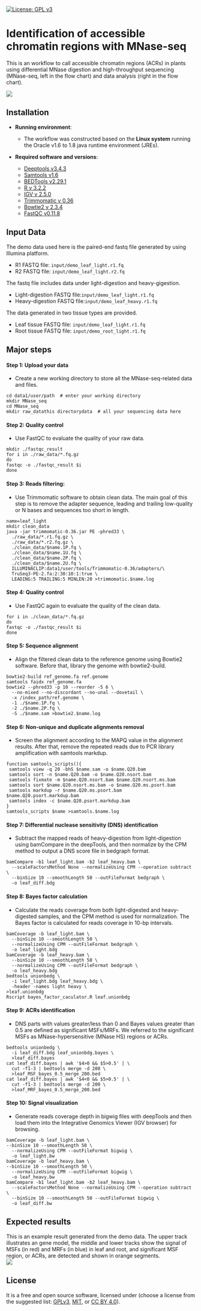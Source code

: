 [![License: GPL v3](https://img.shields.io/badge/License-GPL%20v3-blue.svg)](http://www.gnu.org/licenses/gpl-3.0)

# Identification of accessible chromatin regions with MNase-seq

This is an workflow to call accessible chromatin regions (ACRs) in plants using differential MNase digestion and high-throughput sequencing (MNase-seq, left in the flow chart) and data analysis (right in the flow chart).

![](workflow/1_Pepline.jpg)

## Installation

- __Running environment__: 
    - The workflow was constructed based on the __Linux system__ running the Oracle v1.6 to 1.8 java runtime environment (JREs).

- __Required software and versions__: 
    - [Deeptools v3.4.3](https://deeptools.readthedocs.io/en/latest/index.html) 
    - [Samtools v1.6](http://www.htslib.org/doc/samtools.html)
    - [BEDTools v2.29.1](https://bedtools.readthedocs.io/en/latest/content/bedtools-suite.html)
    - [R v 3.2.2](https://www.r-project.org/)
    - [IGV v 2.5.0](http://software.broadinstitute.org/software/igv/)
    - [Trimmomatic v 0.36](http://www.usadellab.org/cms/?page=trimmomatic)
    - [Bowtie2 v 2.3.4](http://bowtie-bio.sourceforge.net/bowtie2/index.shtml)
    - [FastQC v0.11.8](https://www.bioinformatics.babraham.ac.uk/projects/fastqc/)

## Input Data

The demo data used here is the paired-end fastq file generated by using Illumina platform.  
- R1 FASTQ file: `input/demo_leaf_light.r1.fq`
- R2 FASTQ file: `input/demo_leaf_light.r2.fq`

The fastq file includes data under light-digestion and heavy-gigestion.
- Light-digestion FASTQ file:`input/demo_leaf_light.r1.fq`
- Heavy-digestion FASTQ file:`input/demo_leaf_heavy.r1.fq`

The data generated in two tissue types are provided.
- Leaf tissue FASTQ file: `input/demo_leaf_light.r1.fq`
- Root tissue FASTQ file: `input/demo_root_light.r1.fq`

## Major steps

#### Step 1: Upload your data
- Create a new working directory to store all the MNase-seq-related data and files.

```
cd data1/user/path  # enter your working directory
mkdir MNase_seq
cd MNase_seq
mkdir raw_datathis directorydata  # all your sequencing data here
```

#### Step 2: Quality control
- Use FastQC to evaluate the quality of your raw data.

```
mkdir ./fastqc_result
for i in ./raw_data/*.fq.gz
do
fastqc -o ./fastqc_result $i
done
```

#### Step 3: Reads filtering: 
- Use Trimmomatic software to obtain clean data. The main goal of this step is to remove the adapter sequence, leading and trailing low-quality or N bases and sequences too short in length.
```
name=leaf_light
mkdir clean_data
java -jar trimmomatic-0.36.jar PE -phred33 \
  ./raw_data/*.r1.fq.gz \
  ./raw_data/*.r2.fq.gz \
  ./clean_data/$name.1P.fq \
  ./clean_data/$name.1U.fq \
  ./clean_data/$name.2P.fq \
  ./clean_data/$name.2U.fq \
  ILLUMINACLIP:data1/user/tools/Trimmomatic-0.36/adapters/\
  TruSeq3-PE-2.fa:2:30:10:1:true \
  LEADING:5 TRAILING:5 MINLEN:20 >trimmomatic.$name.log

```

#### Step 4: Quality control
- Use FastQC again to evaluate the quality of the clean data.
```
for i in ./clean_data/*.fq.gz
do
fastqc -o ./fastqc_result $i
done
```

#### Step 5: Sequence alignment
- Align the filtered clean data to the reference genome using Bowtie2 software. Before that, library the genome with bowtie2-build.
```
bowtie2-build ref_genome.fa ref.genome
samtools faidx ref_genome.fa
bowtie2 --phred33 -p 10 --reorder -5 6 \
  --no-mixed --no-discordant --no-unal --dovetail \
  -x /index_path/ref.genome \
  -1 ./$name.1P.fq \
  -2 ./$name.2P.fq \
  -S ./$name.sam >bowtie2.$name.log
```

#### Step 6: Non-unique and duplicate alignments removal
- Screen the alignment according to the MAPQ value in the alignment results. After that, remove the repeated reads due to PCR library amplification with samtools markdup.
```
function samtools_scripts(){
 samtools view -q 20 -bhS $name.sam -o $name.Q20.bam
 samtools sort -n $name.Q20.bam -o $name.Q20.nsort.bam
 samtools fixmate -m $name.Q20.nsort.bam $name.Q20.nsort.ms.bam
 samtools sort $name.Q20.nsort.ms.bam -o $name.Q20.ms.psort.bam
 samtools markdup -r $name.Q20.ms.psort.bam $name.Q20.psort.markdup.bam
 samtools index -c $name.Q20.psort.markdup.bam
}
samtools_scripts $name >samtools.$name.log
```

#### Step 7: Differential nuclease sensitivity (DNS) identification
- Subtract the mapped reads of heavy-digestion from light-digestion using bamCompare in the deepTools, and then normalize by the CPM method to output a DNS score file in bedgraph format.
```
bamCompare -b1 leaf_light.bam -b2 leaf_heavy.bam \
  --scaleFactorsMethod None --normalizeUsing CPM --operation subtract \
  --binSize 10 --smoothLength 50 --outFileFormat bedgraph \
  -o leaf_diff.bdg
```

#### Step 8: Bayes factor calculation
- Calculate the reads coverage from both light-digested and heavy-digested samples, and the CPM method is used for normalization. The Bayes factor is calculated for reads coverage in 10-bp intervals.
```
bamCoverage -b leaf_light.bam \
  --binSize 10 --smoothLength 50 \
  --normalizeUsing CPM --outFileFormat bedgraph \
  -o leaf_light.bdg
bamCoverage -b leaf_heavy.bam \
  --binSize 10 --smoothLength 50 \
  --normalizeUsing CPM --outFileFormat bedgraph \
  -o leaf_heavy.bdg
bedtools unionbedg \
  -i leaf_light.bdg leaf_heavy.bdg \
  -header -names light heavy \
>leaf.unionbdg
Rscript bayes_factor_caculator.R leaf.unionbdg
```

#### Step 9: ACRs identification
- DNS parts with values greater/less than 0 and Bayes values greater than 0.5 are defined as significant MSFs/MRFs. We referred to the significant MSFs as MNase-hypersensitive (MNase HS) regions or ACRs.
```
bedtools unionbedg \
  -i leaf_diff.bdg leaf_unionbdg.bayes \
  >leaf_diff.bayes
cat leaf_diff.bayes | awk '$4>0 && $5>0.5' | \
  cut -f1-3 | bedtools merge -d 200 \
  >leaf_MSF_bayes_0.5_merge_200.bed
cat leaf_diff.bayes | awk '$4<0 && $5>0.5' | \
  cut -f1-3 | bedtools merge -d 200 \
  >leaf_MRF_bayes_0.5_merge_200.bed
```

#### Step 10: Signal visualization
- Generate reads coverage depth in bigwig files with deepTools and then load them into the Integrative Genomics Viewer (IGV browser) for browsing.
```
bamCoverage -b leaf_light.bam \
--binSize 10 --smoothLength 50 \
  --normalizeUsing CPM --outFileFormat bigwig \
  -o leaf_light.bw
bamCoverage -b leaf_heavy.bam \
--binSize 10 --smoothLength 50 \
  --normalizeUsing CPM --outFileFormat bigwig \
  -o leaf_heavy.bw
bamCompare -b1 leaf_light.bam -b2 leaf_heavy.bam \
  --scaleFactorsMethod None --normalizeUsing CPM --operation subtract \
  --binSize 10 --smoothLength 50 --outFileFormat bigwig \
  -o leaf_diff.bw
```

## Expected results
This is an example result generated from the demo data. The upper track illustrates an gene model, the middle and lower tracks show the signal of MSFs (in red) and MRFs (in blue) in leaf and root, and significant MSF region, or ACRs, are detected and shown in orange segments.
<br>
![](graphs/igv_snapshot_labeled.jpg)


## License
It is a free and open source software, licensed under []() (choose a license from the suggested list:  [GPLv3](https://github.com/github/choosealicense.com/blob/gh-pages/_licenses/gpl-3.0.txt), [MIT](https://github.com/github/choosealicense.com/blob/gh-pages/LICENSE.md), or [CC BY 4.0](https://github.com/github/choosealicense.com/blob/gh-pages/_licenses/cc-by-4.0.txt)).